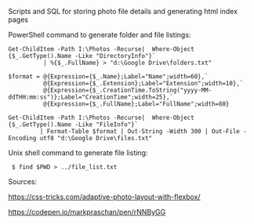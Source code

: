 Scripts and SQL for storing photo file details and generating html index pages

PowerShell command to generate folder and file listings:

    Get-ChildItem -Path I:\Photos -Recurse|  Where-Object {$_.GetType().Name -Like "DirectoryInfo"}`
              | %{$_.FullName} > "d:\Google Drive\folders.txt"
    
    $format = @{Expression={$_.Name};Label="Name";width=60},`
              @{Expression={$_.Extension};Label="Extension";width=10},`
              @{Expression={$_.CreationTime.ToString("yyyy-MM-ddTHH:mm:ss")};Label="CreationTime";width=25},`
              @{Expression={$_.FullName};Label="FullName";width=80}
          
    Get-ChildItem -Path I:\Photos -Recurse|  Where-Object {$_.GetType().Name -Like "FileInfo"}`
             | Format-Table $format | Out-String -Width 300 | Out-File -Encoding utf8 "d:\Google Drive\files.txt"
    
Unix shell command to generate file listing:

     $ find $PWD > ../file_list.txt

Sources:

https://css-tricks.com/adaptive-photo-layout-with-flexbox/

https://codepen.io/markpraschan/pen/rNNByGG
